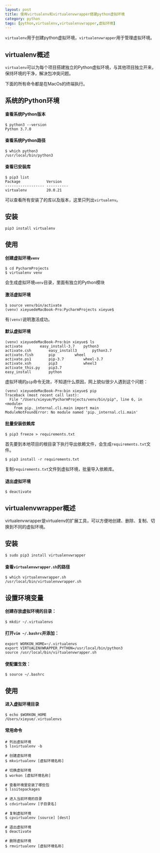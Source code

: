 ```yaml
---
layout: post
title: 使用virtualenv和virtualenvwrapper搭建python虚拟环境
category: python
tags: [python,virtualenv,virtualenvwrapper,虚拟环境]
---
```


`virtualenv`用于创建python虚拟环境，`virtualenvwrapper`用于管理虚拟环境。

## virtualenv概述

`virtualenv`可以为每个项目搭建独立的Python虚拟环境，与其他项目独立开来，保持环境的干净，解决包冲突问题。

下面的所有命令都是在MacOs的终端执行。

## 系统的Python环境
#### 查看系统Python版本
```
$ python3 --version
Python 3.7.0
```

#### 查看系统Python路径
```
$ which python3
/usr/local/bin/python3
```

#### 查看已安装库
```
$ pip3 list
Package            Version   
------------------ ----------
virtualenv         20.0.21 
```
可以查看所有安装了的库以及版本，这里只列出`virtualenv`。

## 安装
```
pip3 install virtualenv
```


## 使用
#### 创建虚拟环境`venv`
```
$ cd PycharmProjects
$ virtualenv venv
```
会生成虚拟环境`venv`目录，里面有独立的Python模块

#### 激活虚拟环境
```
$ source venv/bin/activate
(venv) xieyuedeMacBook-Pro:PycharmProjects xieyue$ 
```
有`(venv)`说明激活成功。

#### 默认虚拟环境
```
(venv) xieyuedeMacBook-Pro:bin xieyue$ ls
activate        easy_install-3.7    python3
activate.csh        easy_install3       python3.7
activate.fish       pip         wheel
activate.ps1        pip-3.7         wheel-3.7
activate.xsh        pip3            wheel3
activate_this.py    pip3.7
easy_install        python
```
虚拟环境的`pip`命令无效，不知道什么原因，网上貌似很少人遇到这个问题：
```
(venv) xieyuedeMacBook-Pro:bin xieyue$ pip
Traceback (most recent call last):
  File "/Users/xieyue/PycharmProjects/venv/bin/pip", line 6, in <module>
    from pip._internal.cli.main import main
ModuleNotFoundError: No module named 'pip._internal.cli.main'
```


#### 批量安装依赖库
```
$ pip3 freeze > requirements.txt
```
首先要到本地项目的根目录下执行导出依赖文件，会生成`requirements.txt`文件。

```
$ pip3 install -r requirements.txt
```
复制`requirements.txt`文件到虚拟环境，批量导入依赖库。

#### 退出虚拟环境
```
$ deactivate
```



## virtualenvwrapper概述
virtualenvwrapper是virtualenv的扩展工具，可以方便地创建、删除、复制、切换到不同的虚拟环境。


## 安装
```
$ sudo pip3 install virtualenvwrapper
```

#### 查看`virtualenvwrapper.sh`的路径
```
$ which virtualenvwrapper.sh
/usr/local/bin/virtualenvwrapper.sh
```

## 设置环境变量

#### 创建存放虚拟环境的目录：
```
$ mkdir ~/.virtualenvs
```

#### 打开`vim ~/.bashrc`并添加：
```
export WORKON_HOME=~/.virtualenvs
export VIRTUALENVWRAPPER_PYTHON=/usr/local/bin/python3
source /usr/local/bin/virtualenvwrapper.sh
```

#### 使配置生效：
```
$ source ~/.bashrc
```

## 使用

#### 进入虚拟环境目录
```
$ echo $WORKON_HOME
/Users/xieyue/.virtualenvs
```

#### 常用命令
```
# 列出虚拟环境
$ lsvirtualenv -b 

# 创建虚拟环境
$ mkvirtualenv [虚拟环境名称]

# 切换虚拟环境
$ workon [虚拟环境名称] 

# 查看环境里安装了哪些包
$ lssitepackages 

# 进入当前环境的目录
$ cdvirtualenv [子目录名] 

# 复制虚拟环境
$ cpvirtualenv [source] [dest] 

# 退出虚拟环境
$ deactivate 

# 删除虚拟环境
$ rmvirtualenv [虚拟环境名称] 
```

